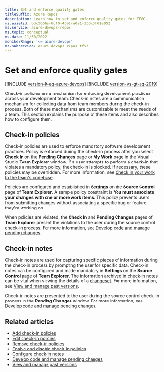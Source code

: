 ```yaml
---
title: Set and enforce quality gates
titleSuffix: Azure Repos
description: Learn how to set and enforce quality gates for TFVC.
ms.assetid: bdc5666e-6cf0-45b2-a0a1-133c3f61e852
ms.service: azure-devops-repos
ms.topic: conceptual
ms.date: 11/30/2022
monikerRange: '<= azure-devops'
ms.subservice: azure-devops-repos-tfvc
---
```



# Set and enforce quality gates

[!INCLUDE [version-lt-eq-azure-devops](../../includes/version-lt-eq-azure-devops.md)]
[!INCLUDE [version-vs-gt-eq-2019](../../includes/version-vs-gt-eq-2019.md)]

Check-in policies are a mechanism for enforcing development practices across your development team. Check-in notes are a communication mechanism for collecting data from team members during the check-in process. Both of these mechanisms are customizable to meet the needs of a team. This section explains the purpose of these items and also describes how to configure them.

## Check-in policies

Check-in policies are used to enforce mandatory software development practices. Policy is enforced during the check-in process after you select **Check In** on the **Pending Changes** page or **My Work** page in the Visual Studio **Team Explorer** window. If a user attempts to perform a check-in that violates a mandatory policy, the check-in is blocked. If necessary, these policies may be overridden. For more information, see [Check in your work to the team's codebase](check-your-work-team-codebase.md).

Policies are configured and established in **Settings** on the **Source Control** page of **Team Explorer**. A sample policy constraint is **You must associate your changes with one or more work items.** This policy prevents users from submitting changes without associating a specific bug or feature they're working on.

When policies are violated, the **Check In** and **Pending Changes** pages of **Team Explorer** present the violations to the user during the source control check-in process. For more information, see [Develop code and manage pending changes](develop-code-manage-pending-changes.md).

## Check-in notes

Check-in notes are used for capturing specific pieces of information during the check-in process by prompting the user for specific data. Check-in notes can be configured and made mandatory in **Settings** on the **Source Control** page of **Team Explorer**. The information archived in check-in notes can be vital when viewing the details of a [changeset](find-view-changesets.md). For more information, see [View and manage past versions](view-manage-past-versions.md).

Check-in notes are presented to the user during the source control check-in process in the **Pending Changes** window. For more information, see [Develop code and manage pending changes](develop-code-manage-pending-changes.md).


## Related articles

- [Add check-in policies](add-check-policies.md)   
- [Edit check-in policies](edit-check-policies.md)   
- [Remove check-in policies](remove-check-policies.md)   
- [Enable and disable check-in policies](enable-disable-check-policies.md)   
- [Configure check-in notes](configure-check-notes.md)   
- [Develop code and manage pending changes](develop-code-manage-pending-changes.md)
- [View and manage past versions](view-manage-past-versions.md)